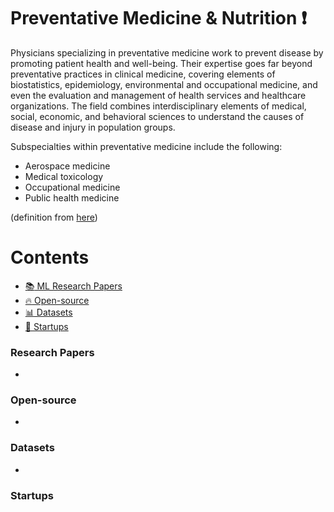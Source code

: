 # Preventative Medicine & Nutrition :heavy_exclamation_mark:
Physicians specializing in preventative medicine work to prevent disease by promoting patient health and well-being. Their expertise goes far beyond preventative practices in clinical medicine, covering elements of biostatistics, epidemiology, environmental and occupational medicine, and even the evaluation and management of health services and healthcare organizations. The field combines interdisciplinary elements of medical, social, economic, and behavioral sciences to understand the causes of disease and injury in population groups.

Subspecialties within preventative medicine include the following:

* Aerospace medicine
* Medical toxicology
* Occupational medicine
* Public health medicine

(definition from [here](https://www.sgu.edu/blog/medical/ultimate-list-of-medical-specialties/))

# Contents 
- [:books: ML Research Papers](#research-papers)
- [:fire: Open-source](#open-source)
- [:bar_chart: Datasets](#datasets)
- [:eyes: Startups](#startups)

### Research Papers
- 
### Open-source
- 
### Datasets
- 
### Startups
